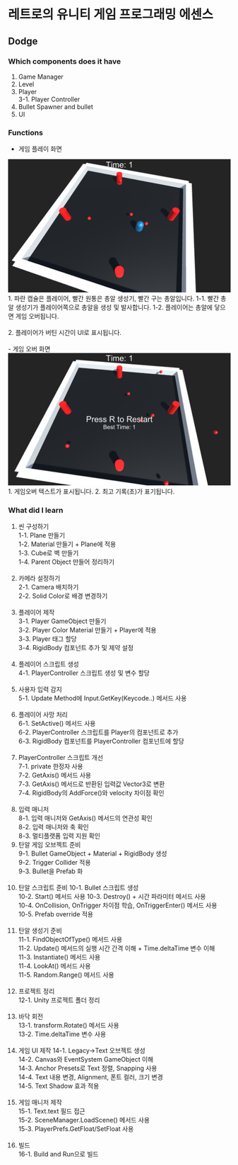 # 레트로의 유니티 게임 프로그래밍 에센스

## Dodge

### Which components does it have

1. Game Manager
2. Level
3. Player  
3-1. Player Controller
4. Bullet Spawner and bullet
5. UI 

### Functions

- 게임 플레이 화면
<img src="./Picture/Ingame.png" title="Ingame"/>  
1. 파란 캡슐은 플레이어, 빨간 원통은 총알 생성기, 빨간 구는 총알입니다.  
1-1. 빨간 총알 생성기가 플레이어쪽으로 총알을 생성 및 발사합니다.  
1-2. 플레이어는 총알에 닿으면 게임 오버됩니다.<br/><br/>
2. 플레이어가 버틴 시간이 UI로 표시됩니다.  
<br/><br/>
- 게임 오버 화면
<img src="./Picture/Gameover.png" title="Gameover"/>  
1. 게임오버 텍스트가 표시됩니다.
2. 최고 기록(초)가 표기됩니다.

### What did I learn

1. 씬 구성하기  
1-1. Plane 만들기  
1-2. Material 만들기 + Plane에 적용  
1-3. Cube로 벽 만들기  
1-4. Parent Object 만들어 정리하기<br/><br/>
2. 카메라 설정하기  
2-1. Camera 배치하기  
2-2. Solid Color로 배경 변경하기<br/><br/>
3. 플레이어 제작  
3-1. Player GameObject 만들기  
3-2. Player Color Material 만들기 + Player에 적용  
3-3. Player 태그 할당  
3-4. RigidBody 컴포넌트 추가 및 제약 설정<br/><br/>
4. 플레이어 스크립트 생성  
4-1. PlayerController 스크립트 생성 및 변수 할당<br/><br/>
5. 사용자 입력 감지  
5-1. Update Method에 Input.GetKey(Keycode..) 메서드 사용<br/><br/>
6. 플레이어 사망 처리  
6-1. SetActive() 메서드 사용  
6-2. PlayerController 스크립트를 Player의 컴포넌트로 추가  
6-3. RigidBody 컴포넌트를 PlayerController 컴포넌트에 할당<br/><br/>
7. PlayerController 스크립트 개선  
7-1. private 한정자 사용  
7-2. GetAxis() 메서드 사용  
7-3. GetAxis() 메서드로 반환된 입력값 Vector3로 변환  
7-4. RigidBody의 AddForce()와 velocity 차이점 확인<br/><br/>
8. 입력 매니저  
8-1. 입력 매니저와 GetAxis() 메서드의 연관성 확인  
8-2. 입력 매니저와 축 확인  
8-3. 멀티플랫폼 입력 지원 확인  
9. 탄알 게임 오브젝트 준비  
9-1. Bullet GameObject + Material + RigidBody 생성  
9-2. Trigger Collider 적용  
9-3. Bullet을 Prefab 화<br/><br/>
10. 탄알 스크립트 준비
10-1. Bullet 스크립트 생성  
10-2. Start() 메서드 사용
10-3. Destroy() + 시간 파라미터 메서드 사용  
10-4. OnCollision, OnTrigger 차이점 학습, OnTriggerEnter() 메서드 사용  
10-5. Prefab override 적용<br/><br/>
11. 탄알 생성기 준비  
11-1. FindObjectOfType() 메서드 사용  
11-2. Update() 메서드의 실행 시간 간격 이해 + Time.deltaTime 변수 이해  
11-3. Instantiate() 메서드 사용  
11-4. LookAt() 메서드 사용  
11-5. Random.Range() 메서드 사용<br/><br/>
12. 프로젝트 정리  
12-1. Unity 프로젝트 폴더 정리<br/><br/>
13. 바닥 회전  
13-1. transform.Rotate() 메서드 사용  
13-2. Time.deltaTime 변수 사용<br/><br/>
14. 게임 UI 제작
14-1. Legacy->Text 오브젝트 생성  
14-2. Canvas와 EventSystem GameObject 이해  
14-3. Anchor Presets로 Text 정렬, Snapping 사용  
14-4. Text 내용 변경, Alignment, 폰트 컬러, 크기 변경  
14-5. Text Shadow 효과 적용<br/><br/>
15. 게임 매니저 제작  
15-1. Text.text 필드 접근  
15-2. SceneManager.LoadScene() 메서드 사용  
15-3. PlayerPrefs.GetFloat/SetFloat 사용<br/><br/>
16. 빌드  
16-1. Build and Run으로 빌드  
